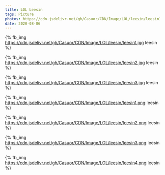 ```yaml
---
title: LOL Leesin
tags: Picture
photos: https://cdn.jsdelivr.net/gh/Casuor/CDN/Image/LOL/leesin/leesin1.jpg
date: 2020-08-06
---
```



{% fb_img https://cdn.jsdelivr.net/gh/Casuor/CDN/Image/LOL/leesin/leesin1.jpg  leesin %}

{% fb_img https://cdn.jsdelivr.net/gh/Casuor/CDN/Image/LOL/leesin/leesin2.jpg  leesin %}

{% fb_img https://cdn.jsdelivr.net/gh/Casuor/CDN/Image/LOL/leesin/leesin3.jpg  leesin %}

{% fb_img https://cdn.jsdelivr.net/gh/Casuor/CDN/Image/LOL/leesin/leesin1.png  leesin %}

{% fb_img https://cdn.jsdelivr.net/gh/Casuor/CDN/Image/LOL/leesin/leesin2.png  leesin %}

{% fb_img https://cdn.jsdelivr.net/gh/Casuor/CDN/Image/LOL/leesin/leesin3.png  leesin %}

{% fb_img https://cdn.jsdelivr.net/gh/Casuor/CDN/Image/LOL/leesin/leesin4.png  leesin %}
